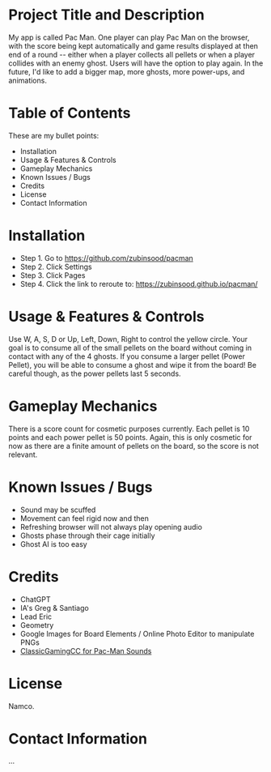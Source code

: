 # Project Title and Description

My app is called Pac Man. One player can play Pac Man on the browser, with the score being kept automatically and game results displayed at then end of a round -- either when a player collects all pellets or when a player collides with an enemy ghost. Users will have the option to play again. In the future, I'd like to add a bigger map, more ghosts, more power-ups, and animations.

# Table of Contents

These are my bullet points:
- Installation
- Usage & Features & Controls
- Gameplay Mechanics
- Known Issues / Bugs
- Credits
- License
- Contact Information

# Installation

- Step 1. Go to https://github.com/zubinsood/pacman
- Step 2. Click Settings
- Step 3. Click Pages
- Step 4. Click the link to reroute to: https://zubinsood.github.io/pacman/

# Usage & Features & Controls

Use W, A, S, D or Up, Left, Down, Right to control the yellow circle. Your goal is to consume all of the small pellets on the board without coming in contact with any of the 4 ghosts. If you consume a larger pellet (Power Pellet), you will be able to consume a ghost and wipe it from the board! Be careful though, as the power pellets last 5 seconds.

# Gameplay Mechanics

There is a score count for cosmetic purposes currently. Each pellet is 10 points and each power pellet is 50 points. Again, this is only cosmetic for now as there are a finite amount of pellets on the board, so the score is not relevant.

# Known Issues / Bugs

- Sound may be scuffed
- Movement can feel rigid now and then
- Refreshing browser will not always play opening audio
- Ghosts phase through their cage initially
- Ghost AI is too easy

# Credits

- ChatGPT
- IA's Greg & Santiago
- Lead Eric
- Geometry
- Google Images for Board Elements / Online Photo Editor to manipulate PNGs
- [ClassicGamingCC for Pac-Man Sounds](https://www.classicgaming.cc/classics/pac-man/sounds)

# License

Namco.

# Contact Information

...
